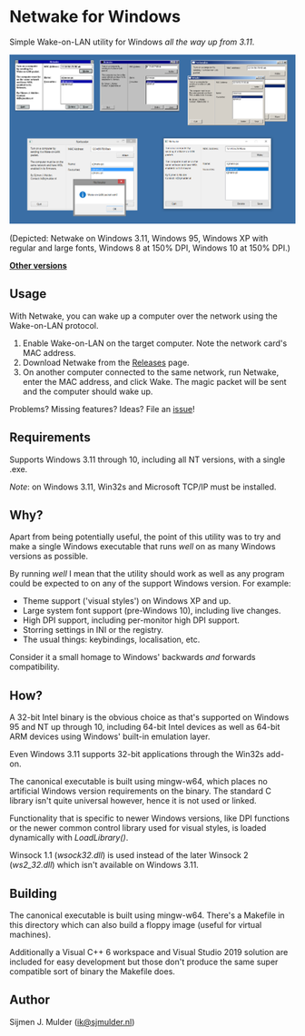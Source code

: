 Netwake for Windows
===================
Simple Wake-on-LAN utility for Windows *all the way up from 3.11*.

[![Screenshot](screenshot.png)](screenshot.png)

(Depicted: Netwake on Windows 3.11, Windows 95, Windows XP with regular
and large fonts, Windows 8 at 150% DPI, Windows 10 at 150% DPI.)

**[Other versions](..)**

Usage
-------
With Netwake, you can wake up a computer over the network using the
Wake-on-LAN protocol.

 1. Enable Wake-on-LAN on the target computer. Note the network card's
    MAC address.
 2. Download Netwake from the
    [Releases](https://github.com/sjmulder/netwake/releases) page.
 3. On another computer connected to the same network, run Netwake,
    enter the MAC address, and click Wake. The magic packet will be
    sent and the computer should wake up.

Problems? Missing features? Ideas? File an
[issue](https://github.com/sjmulder/netwake/issues)!

Requirements
------------
Supports Windows 3.11 through 10, including all NT versions, with a
single .exe.

*Note*: on Windows 3.11, Win32s and Microsoft TCP/IP must be installed.

Why?
----
Apart from being potentially useful, the point of this utility was to
try and make a single Windows executable that runs *well* on as many
Windows versions as possible.

By running *well* I mean that the utility should work as well as any
program could be expected to on any of the support Windows version. For
example:

 - Theme support ('visual styles') on Windows XP and up.
 - Large system font support (pre-Windows 10), including live changes.
 - High DPI support, including per-monitor high DPI support.
 - Storring settings in INI or the registry.
 - The usual things: keybindings, localisation, etc.

Consider it a small homage to Windows' backwards *and* forwards
compatibility.

How?
----
A 32-bit Intel binary is the obvious choice as that's supported on
Windows 95 and NT up through 10, including 64-bit Intel devices as well
as 64-bit ARM devices using Windows' built-in emulation layer.

Even Windows 3.11 supports 32-bit applications through the Win32s
add-on.

The canonical executable is built using mingw-w64, which places no
artificial Windows version requirements on the binary. The standard C
library isn't quite universal however, hence it is not used or linked.

Functionality that is specific to newer Windows versions, like DPI
functions or the newer common control library used for visual styles,
is loaded dynamically with *LoadLibrary()*.

Winsock 1.1 (*wsock32.dll*) is used instead of the later Winsock 2
(*ws2_32.dll*) which isn't available on Windows 3.11.

Building
--------
The canonical executable is built using mingw-w64. There's a Makefile in
this directory which can also build a floppy image (useful for virtual
machines).

Additionally a Visual C++ 6 workspace and Visual Studio 2019 solution
are included for easy development but those don't produce the same super
compatible sort of binary the Makefile does.

Author
------
Sijmen J. Mulder (<ik@sjmulder.nl>)
